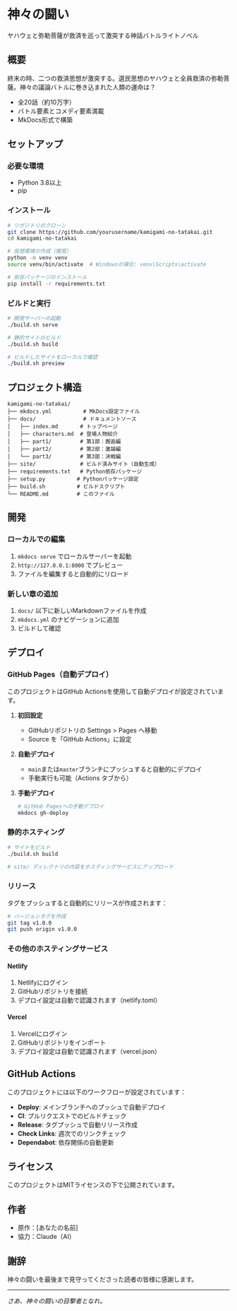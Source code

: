 # 神々の闘い

ヤハウェと弥勒菩薩が救済を巡って激突する神話バトルライトノベル

## 概要

終末の時、二つの救済思想が激突する。選民思想のヤハウェと全員救済の弥勒菩薩。神々の議論バトルに巻き込まれた人類の運命は？

- 全20話（約10万字）
- バトル要素とコメディ要素満載
- MkDocs形式で構築

## セットアップ

### 必要な環境

- Python 3.8以上
- pip

### インストール

```bash
# リポジトリのクローン
git clone https://github.com/yourusername/kamigami-no-tatakai.git
cd kamigami-no-tatakai

# 仮想環境の作成（推奨）
python -m venv venv
source venv/bin/activate  # Windowsの場合: venv\Scripts\activate

# 依存パッケージのインストール
pip install -r requirements.txt
```

### ビルドと実行

```bash
# 開発サーバーの起動
./build.sh serve

# 静的サイトのビルド
./build.sh build

# ビルドしたサイトをローカルで確認
./build.sh preview
```

## プロジェクト構造

```
kamigami-no-tatakai/
├── mkdocs.yml          # MkDocs設定ファイル
├── docs/               # ドキュメントソース
│   ├── index.md       # トップページ
│   ├── characters.md  # 登場人物紹介
│   ├── part1/         # 第1部：邂逅編
│   ├── part2/         # 第2部：激論編
│   └── part3/         # 第3部：決戦編
├── site/              # ビルド済みサイト（自動生成）
├── requirements.txt   # Python依存パッケージ
├── setup.py          # Pythonパッケージ設定
├── build.sh          # ビルドスクリプト
└── README.md         # このファイル
```

## 開発

### ローカルでの編集

1. `mkdocs serve` でローカルサーバーを起動
2. `http://127.0.0.1:8000` でプレビュー
3. ファイルを編集すると自動的にリロード

### 新しい章の追加

1. `docs/` 以下に新しいMarkdownファイルを作成
2. `mkdocs.yml` のナビゲーションに追加
3. ビルドして確認

## デプロイ

### GitHub Pages（自動デプロイ）

このプロジェクトはGitHub Actionsを使用して自動デプロイが設定されています。

1. **初回設定**
   - GitHubリポジトリの Settings > Pages へ移動
   - Source を「GitHub Actions」に設定

2. **自動デプロイ**
   - `main`または`master`ブランチにプッシュすると自動的にデプロイ
   - 手動実行も可能（Actions タブから）

3. **手動デプロイ**
   ```bash
   # GitHub Pagesへの手動デプロイ
   mkdocs gh-deploy
   ```

### 静的ホスティング

```bash
# サイトをビルド
./build.sh build

# site/ ディレクトリの内容をホスティングサービスにアップロード
```

### リリース

タグをプッシュすると自動的にリリースが作成されます：

```bash
# バージョンタグを作成
git tag v1.0.0
git push origin v1.0.0
```

### その他のホスティングサービス

#### Netlify
1. Netlifyにログイン
2. GitHubリポジトリを接続
3. デプロイ設定は自動で認識されます（netlify.toml）

#### Vercel
1. Vercelにログイン
2. GitHubリポジトリをインポート
3. デプロイ設定は自動で認識されます（vercel.json）

## GitHub Actions

このプロジェクトには以下のワークフローが設定されています：

- **Deploy**: メインブランチへのプッシュで自動デプロイ
- **CI**: プルリクエストでのビルドチェック
- **Release**: タグプッシュで自動リリース作成
- **Check Links**: 週次でのリンクチェック
- **Dependabot**: 依存関係の自動更新

## ライセンス

このプロジェクトはMITライセンスの下で公開されています。

## 作者

- 原作：[あなたの名前]
- 協力：Claude（AI）

## 謝辞

神々の闘いを最後まで見守ってくださった読者の皆様に感謝します。

---

*さあ、神々の闘いの目撃者となれ。*